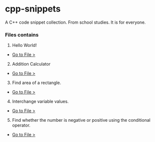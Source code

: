 # cpp-snippets
A C++ code snippet collection. From school studies. It is for everyone.
### Files contains
1. Hello World!
* [Go to File >](https://github.com/dcdunkan/cpp-snippets/blob/main/001%20hello-world.cpp)
2. Addition Calculator
* [Go to File >](https://github.com/dcdunkan/cpp-snippets/blob/main/002%20basic-calculator.cpp)
3. Find area of a rectangle.
* [Go to File >](https://github.com/dcdunkan/cpp-snippets/blob/main/003%20find-area-rectangle.cpp)
4. Interchange variable values.
* [Go to File >](https://github.com/dcdunkan/cpp-snippets/blob/main/004%20interchange-values.cpp)
5. Find whether the number is negative or positive using the conditional operator.
* [Go to File >](https://github.com/dcdunkan/cpp-snippets/blob/main/005%20conditional%20operator%20num%20-ve%20or%20%2Bve.cpp)
